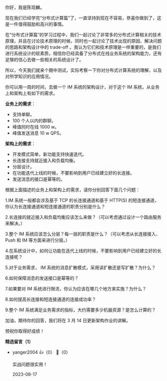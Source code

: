 你好，我是陈现麟。

现在我们已经学完“分布式计算篇”了，一直坚持到现在不容易，恭喜你做到了，这是一件值得鼓励和高兴的事情。

在“分布式计算篇”的学习过程中，我们一起讨论了非常多的分布式计算相关的技术原理，并且在讨论技术原理的时候，同时也一起讨论了技术出现的原因、解决问题的思路和架构设计中的 trade-off 。我认为它们和技术原理是一样重要的，是我们进行系统设计的软素质，相信你已经具备了分布式在线业务系统的架构能力，还有足够的信心去做一些相关的系统设计了。

所以，今天我们就来个期中测试，实际考察一下你对分布式计算系统的理解，以及对所学知识的应用情况。

你可以用一周的时间，去做一个 IM 系统的架构设计，对于这个 IM 系统，从业务上和架构上有如下的需求。

**业务上的需求**：

- 支持单聊。
- 100 个人以内的群聊。
- 峰值同时在线 1000 w。
- 峰值发送消息 10 w QPS。

**架构上的需求**：

- 开发模式简单，新功能支持快速迭代。
- 长连接支持就近接入和负载均衡。
- 分层设计。
- 在功能迭代上线的时候，不要影响到用户已经建立好的长连接。
- 发送消息的接口是幂等的。

根据上面描述的业务上和架构上的需求，请你分别回答下面几个问题：

1.IM 系统一般都会涉及基于 TCP 的长连接通道和基于 HTTP(S) 的短连接通道，你认为长连接通道和短连接通道的职责分别是什么？

2.长连接的就近接入和负载均衡应该怎么来做？（可以考虑通过设计一个路由服务来解决。）

3.整个 IM 系统应该怎么分层？每一层的职责是什么？（可以考虑从长连接接入、Push 和 IM 等方面来进行分层。）

4.在系统设计中，如何让功能在迭代上线的时候，不要影响到用户已经建立好的长连接呢？

5.对于业务需求， IM 系统的消息扩散模式，采用读扩散还是写扩散？为什么？

6.如何保障消息的发送接口是幂等的？

7.如果要对 IM 系统进行限流，你认为应该在哪几个地方来实施？为什么？

8.如何提高长连接和短连接通道的连接成功率？

9.整个 IM 系统满足业务需求的指标，大约需要多少机器资源？是怎么计算的？

加油，期待你的回答，我们将在 3 月 14 日更新架构作业的讲解。

预祝你取得好成绩！
<div><strong>精选留言（1）</strong></div><ul>
<li><span>yanger2004</span> 👍（0） 💬（0）<p>实战问题很实用！</p>2023-08-17</li><br/>
</ul>
